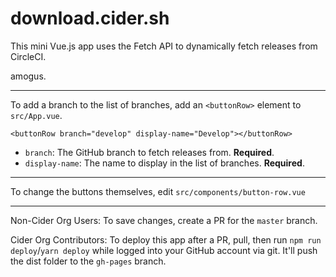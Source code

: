 # download.cider.sh

This mini Vue.js app uses the Fetch API to dynamically fetch releases from CircleCI.

amogus.

---

To add a branch to the list of branches, add an `<buttonRow>` element to `src/App.vue`.

`<buttonRow branch="develop" display-name="Develop"></buttonRow>`
 - `branch`: The GitHub branch to fetch releases from. **Required**.
 - `display-name`: The name to display in the list of branches. **Required**.
 
---

To change the buttons themselves, edit `src/components/button-row.vue`

---

Non-Cider Org Users: To save changes, create a PR for the `master` branch.
 
Cider Org Contributors: To deploy this app after a PR, pull, then run `npm run deploy`/`yarn deploy` while logged into your GitHub account via git. It'll push the dist folder to the `gh-pages` branch. 
